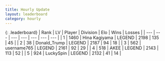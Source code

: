 ```yaml
---
title: Hourly Update
layout: leaderboard
category: hourly
---
```


{: .leaderboard}
| Rank | LV | Player | Division | Elo | Wins | Losses |
| --- | --- | --- | --- | --- | --- | --- |
| <span data-change="0">1</span> | 1460 | <span title="ID: 315148">Hina Kagiyama</span> | LEGEND | <span data-change="0">2198</span> | <span data-change="0">135</span> | <span data-change="0">45</span> |
| <span data-change="0">2</span> | 38 | <span title="ID: 515520">Donald_Trump</span> | LEGEND | <span data-change="0">2187</span> | <span data-change="0">94</span> | <span data-change="0">18</span> |
| <span data-change="0">3</span> | 562 | <span title="ID: 188640">username765</span> | LEGEND | <span data-change="0">2161</span> | <span data-change="0">92</span> | <span data-change="0">29</span> |
| <span data-change="0">4</span> | 518 | <span title="ID: 455100">AKEE</span> | LEGEND | <span data-change="0">2143</span> | <span data-change="0">113</span> | <span data-change="0">52</span> |
| <span data-change="0">5</span> | 924 | <span title="ID: 498412">LuckySpin</span> | LEGEND | <span data-change="0">2132</span> | <span data-change="0">41</span> | <span data-change="0">14</span> |